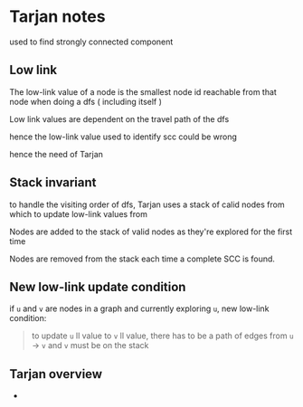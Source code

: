# Tarjan notes

used to find strongly connected component

## Low link

The low-link value of a node is the smallest node id reachable
from that node when doing a dfs ( including itself )

Low link values are dependent on the travel path of the dfs

hence the low-link value used to identify scc could be wrong

hence the need of Tarjan

## Stack invariant

to handle the visiting order of dfs, Tarjan uses a stack of calid nodes from which to update low-link values from

Nodes are added to the stack of valid nodes as they're explored for the first time

Nodes are removed from the stack each time a complete SCC is found.

## New low-link update condition

if `u` and `v` are nodes in a graph and currently exploring `u`, new low-link condition:

> to update `u` ll value to `v` ll value, there has to be a path of edges from `u` -> `v`
> and `v` must be on the stack

## Tarjan overview

-